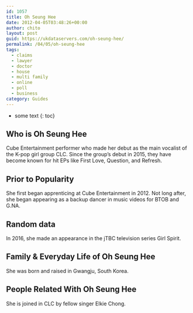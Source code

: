 ```yaml
---
id: 1057
title: Oh Seung Hee
date: 2012-04-05T03:48:26+00:00
author: chito
layout: post
guid: https://ukdataservers.com/oh-seung-hee/
permalink: /04/05/oh-seung-hee
tags:
  - claims
  - lawyer
  - doctor
  - house
  - multi family
  - online
  - poll
  - business
category: Guides
---
```


* some text
{: toc}
          
          
## Who is  Oh Seung Hee
                  
                  
                  
Cube Entertainment performer who made her debut as the main vocalist of the K-pop girl group CLC. Since the group&#8217;s debut in 2015, they have become known for hit EPs like First Love, Question, and Refresh.
                  
                
                
                
## Prior to Popularity 
                  
                  
                  
She first began apprenticing at Cube Entertainment in 2012. Not long after, she began appearing as a backup dancer in music videos for BTOB and G.NA.
                  
                
                
                
## Random data 
                  
                  
                  
In 2016, she made an appearance in the jTBC television series Girl Spirit.
                  
                
                
                
## Family & Everyday Life of Oh Seung Hee
                  
                  
                  
She was born and raised in Gwangju, South Korea.
                  
                
                
                
## People Related With  Oh Seung Hee
                  
                  
                  
She is joined in CLC by fellow singer Elkie Chong.
                  
                
              
            
          
          
          
    
    
  
